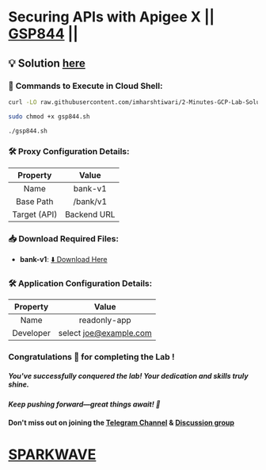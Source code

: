 # Securing APIs with Apigee X || [GSP844](https://www.cloudskillsboost.google/focuses/29996?parent=catalog) ||

## 💡 Solution [here](https://youtu.be/VK2Gh35BJ1g)

### 🚀 **Commands to Execute in Cloud Shell:**

```bash
curl -LO raw.githubusercontent.com/imharshtiwari/2-Minutes-GCP-Lab-Solutions/refs/heads/main/Securing%20APIs%20with%20Apigee%20X/gsp844.sh

sudo chmod +x gsp844.sh

./gsp844.sh
```

### 🛠️ **Proxy Configuration Details:**  

|**Property**| **Value**       |  
|:------------:|:-----------------:|  
| Name       | bank-v1         |  
| Base Path  | /bank/v1        |  
| Target (API) | Backend URL   |  


### 📥 **Download Required Files:**  

- **bank-v1**: [⬇️ Download Here](https://drive.google.com/uc?export=download&id=1nciWY-FuXm9QrkoZy3vllHPCe5uGU7zS)


### 🛠️ **Application Configuration Details:**  

|**Property**  | **Value**               |  
|:------------:|:-----------------------:|  
| Name         | readonly-app            |  
| Developer    | select joe@example.com  |

### Congratulations 🎉 for completing the Lab !

##### *You've successfully conquered the lab! Your dedication and skills truly shine.*

#### *Keep pushing forward—great things await! 🚀*

#### Don't miss out on joining the [Telegram Channel](https://t.me/sparkwave.01) & [Discussion group](https://t.me/sparkwave.01chats)

# [SPARKWAVE](https://www.youtube.com/@sparkwave.01)

